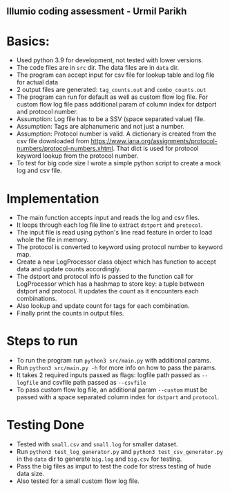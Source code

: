 ## Illumio coding assessment - Urmil Parikh

# Basics:
* Used python 3.9 for development, not tested with lower versions.
* The code files are in `src` dir. The data files are in `data` dir.
* The program can accept input for csv file for lookup table and log file for actual data
* 2 output files are generated: `tag_counts.out` and `combo_counts.out`
* The program can run for default as well as custom flow log file. For custom flow log file pass additional param of column index for dstport and protocol number.
* Assumption: Log file has to be a SSV (space separated value) file.
* Assumption: Tags are alphanumeric and not just a number.
* Assumption: Protocol number is valid. A dictionary is created from the csv file downloaded from https://www.iana.org/assignments/protocol-numbers/protocol-numbers.xhtml. That dict is used for protocol keyword lookup from the protocol number.
* To test for big code size I wrote a simple python script to create a mock log and csv file.

# Implementation
* The main function accepts input and reads the log and csv files.
* It loops through each log file line to extract `dstport` and `protocol`.
* The input file is read using python's line read feature in order to load whole the file in memory.
* The protocol is converted to keyword using protocol number to keyword map.
* Create a new LogProcessor class object which has function to accept data and update counts accordingly.
* The dstport and protocol info is passed to the function call for LogProcessor which has a hashmap to store key: a tuple between dstport and protocol. It updates the count as it encounters each combinations.
* Also lookup and update count for tags for each combination.
* Finally print the counts in output files.

# Steps to run
* To run the program run `python3 src/main.py` with additional params.
* Run `python3 src/main.py -h` for more info on how to pass the params.
* It takes 2 required inputs passed as flags: logfile path passed as `--logfile` and csvfile path passed as `--csvfile`
* To pass custom flow log file, an additional param `--custom` must be passed with a space separated column index for `dstport` and `protocol`.

# Testing Done
* Tested with `small.csv` and `small.log` for smaller dataset.
* Run `python3 test_log_generator.py` and `python3 test_csv_generator.py` in the `data` dir to generate `big.log` and `big.csv` for testing.
* Pass the big files as imput to test the code for stress testing of hude data size.
* Also tested for a small custom flow log file.


